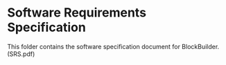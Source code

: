 # Software Requirements Specification

This folder contains the software specification document for BlockBuilder. (SRS.pdf)
